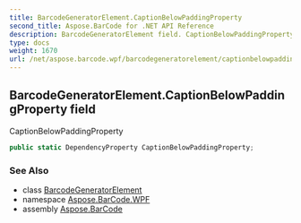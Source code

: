 ```yaml
---
title: BarcodeGeneratorElement.CaptionBelowPaddingProperty
second_title: Aspose.BarCode for .NET API Reference
description: BarcodeGeneratorElement field. CaptionBelowPaddingProperty
type: docs
weight: 1670
url: /net/aspose.barcode.wpf/barcodegeneratorelement/captionbelowpaddingproperty/
---
```

## BarcodeGeneratorElement.CaptionBelowPaddingProperty field

CaptionBelowPaddingProperty

```csharp
public static DependencyProperty CaptionBelowPaddingProperty;
```

### See Also

* class [BarcodeGeneratorElement](../)
* namespace [Aspose.BarCode.WPF](../../barcodegeneratorelement/)
* assembly [Aspose.BarCode](../../../)


